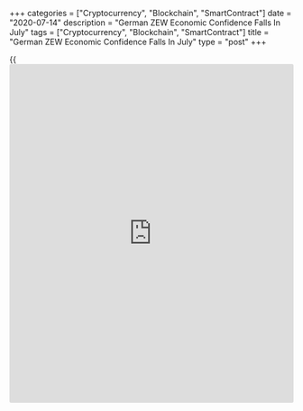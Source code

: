 +++
categories = ["Cryptocurrency", "Blockchain", "SmartContract"]
date = "2020-07-14"
description = "German ZEW Economic Confidence Falls In July"
tags = ["Cryptocurrency", "Blockchain", "SmartContract"]
title = "German ZEW Economic Confidence Falls In July"
type = "post"
+++

{{<iframe id="large-banner" src="https://www.bounty.group/#slide=4.0" width="100%" height="600" scrolling="no" style="border: 0px solid rgb(216, 221, 230); border-radius: 3px;">}}

German economic sentiment weakened for the first time in four months in
July as [investor](https://www.fintechee.com/tutorial-for-forex-trading/investor-mode/)s expect a slow recovery from the downturn caused by the
[coronavirus][1] pandemic, survey data from the ZEW - Leibniz Centre for
European Economic Research showed Tuesday.

The ZEW Indicator of Economic Sentiment fell to 59.3 in July from 63.4
in June. The score was forecast to rise to 60.0.

Meanwhile, the assessment of the current situation improved slightly for
the second time since January 2020. The current conditions index rose to
-80.9 from -83.1 in the previous month.

Economists had forecast the current conditions indicator to climb to
-65.0 in July.  
  
"After a very poor second quarter, the experts expect to see a gradual
increase in gross domestic product in the second half of the year and in
early 2021," ZEW President Achim Wambach, said.

The sentiment index points to a leveling off in the [economy][2] over
the summer months, Carsten Brzeski, an ING economist said.

The economy ministry, on Monday, said the largest euro area economy has
passed the trough. However, the ministry observed that the recovery
process is just beginning and the capacities are still underutilized.
Production is expected to pick up in months ahead on increased order
intake.

Sentiment concerning the economic development of the Eurozone improved
for the fourth consecutive time, with the corresponding indicator
climbing 1.0 points to 59.6 points in July, ZEW survey showed.

The indicator for the current economic situation climbed 0.9 points to a
level of -88.7 points.

For comments and feedback [contact](https://www.playgroundfx.com/contact/): editorial@rtt[news](https://www.letsplayfx.com/blog/forex-news-website/).com

[Business News][3]

   1. www.rtt[news](https://www.letsplayfx.com/blog/forex-news-website/).com/list/coronavirus.aspx
   2. www.rtt[news](https://www.letsplayfx.com/blog/forex-news-website/).com/Content/EconomicNews.aspx
   3. www.rtt[news](https://www.letsplayfx.com/blog/forex-news-website/).com/Content/Business.aspx